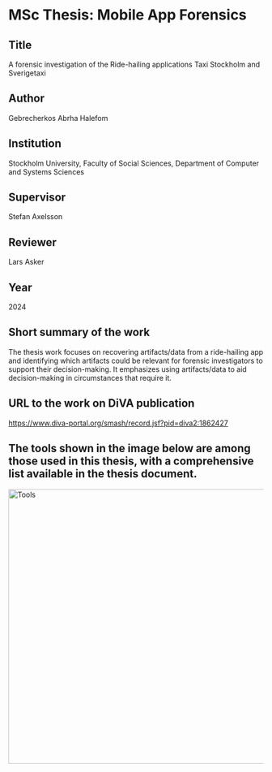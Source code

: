 # MSc Thesis: Mobile App Forensics

## Title
A forensic investigation of the Ride-hailing applications Taxi Stockholm and Sverigetaxi

## Author
Gebrecherkos Abrha Halefom

## Institution
Stockholm University, Faculty of Social Sciences, Department of Computer and Systems Sciences

## Supervisor
Stefan Axelsson

## Reviewer
Lars Asker

## Year
2024

## Short summary of the work
The thesis work focuses on recovering artifacts/data from a ride-hailing app and identifying which artifacts could be relevant for forensic investigators to support their decision-making. It emphasizes using artifacts/data to aid decision-making in circumstances that require it.

## URL to the work on DiVA publication
https://www.diva-portal.org/smash/record.jsf?pid=diva2:1862427

 ## The tools shown in the image below are among those used in this thesis, with a comprehensive list available in the thesis document.
<img width="541" alt="Tools" src="https://github.com/GebrecherkosAbrha/MSc-thesis-mobile-app-forensics/assets/73259009/e22ddab3-a5c8-47e6-9f55-bfc10e3e75e3">
